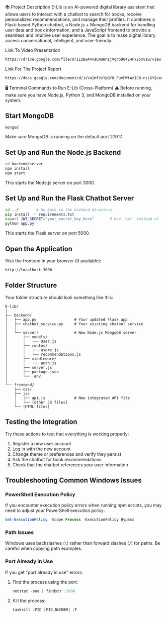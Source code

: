 📚 Project Description
E-Lib is an AI-powered digital library assistant that allows users to interact with a chatbot to search for books, receive personalized recommendations, and manage their profiles. It combines a Flask-based Python chatbot, a Node.js + MongoDB backend for handling user data and book information, and a JavaScript frontend to provide a seamless and intuitive user experience. The goal is to make digital library access conversational, intelligent, and user-friendly.

Link To Video Presentation
```bash
https://drive.google.com/file/d/1IzBwA4xaUAaHnIjVqr6904E4FY25xVIw/view?usp=sharing
```
Link For The Project Report
```bash
https://docs.google.com/document/d/1cVa2mfVzYpQY8_PumFWtWz1C8-nsjGYQ/edit?usp=sharing&ouid=110044238099211872579&rtpof=true&sd=true
```

🖥️ Terminal Commands to Run E-Lib (Cross-Platform)
⚠️ Before running, make sure you have Node.js, Python 3, and MongoDB installed on your system.

## Start MongoDB
```bash
mongod
```
Make sure MongoDB is running on the default port 27017.

## Set Up and Run the Node.js Backend
```bash
cd backend/server
npm install
npm start
```
This starts the Node.js server on port 3000.

## Set Up and Run the Flask Chatbot Server
```bash
cd ../        # Go back to the backend directory
pip install -r requirements.txt
export JWT_SECRET="your_secret_key_here"       # Use `set` instead of `export` on Windows
python app.py
```
This starts the Flask server on port 5000.

## Open the Application
Visit the frontend in your browser (if available):

```bash
http://localhost:3000
```
## Folder Structure 

Your folder structure should look something like this:

```
E-lib/
│
├── backend/
│   ├── app.py                 # Your updated Flask app
│   ├── chatbot_service.py     # Your existing chatbot service
│   │
│   └── server/                # New Node.js MongoDB server
│       ├── models/
│       │   └── User.js
│       ├── routes/
│       │   ├── users.js
│       │   └── recommendations.js
│       ├── middleware/
│       │   └── auth.js
│       ├── server.js
│       ├── package.json
│       └── .env
│
└── frontend/
    ├── css/
    ├── js/
    │   ├── api.js             # New integrated API file
    │   └── [other JS files]
    └── [HTML files]
```

## Testing the Integration

Try these actions to test that everything is working properly:

1. Register a new user account
2. Log in with the new account
3. Change theme or preferences and verify they persist
4. Ask the chatbot for book recommendations
5. Check that the chatbot references your user information

## Troubleshooting Common Windows Issues

### PowerShell Execution Policy

If you encounter execution policy errors when running npm scripts, you may need to adjust your PowerShell execution policy:

```powershell
Set-ExecutionPolicy -Scope Process -ExecutionPolicy Bypass
```

### Path Issues

Windows uses backslashes (`\`) rather than forward slashes (`/`) for paths. Be careful when copying path examples.

### Port Already in Use

If you get "port already in use" errors:

1. Find the process using the port:
   ```powershell
   netstat -ano | findstr :3000
   ```

2. Kill the process:
   ```powershell
   taskkill /PID [PID_NUMBER] /F
   ```
